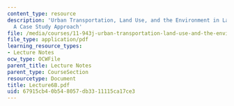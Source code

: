 ```yaml
---
content_type: resource
description: 'Urban Transportation, Land Use, and the Environment in Latin America:
  A Case Study Approach'
file: /media/courses/11-943j-urban-transportation-land-use-and-the-environment-spring-2002/67915cb40b548057db3311115ca17ce3_Lecture6B.pdf
file_type: application/pdf
learning_resource_types:
- Lecture Notes
ocw_type: OCWFile
parent_title: Lecture Notes
parent_type: CourseSection
resourcetype: Document
title: Lecture6B.pdf
uid: 67915cb4-0b54-8057-db33-11115ca17ce3
---
```

